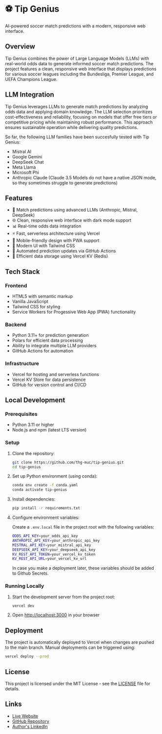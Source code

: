 # ⚽️ Tip Genius

AI-powered soccer match predictions with a modern, responsive web interface.

## Overview

Tip Genius combines the power of Large Language Models (LLMs) with real-world odds data to generate informed soccer match predictions. The project features a clean, responsive web interface that displays predictions for various soccer leagues including the Bundesliga, Premier League, and UEFA Champions League.

## LLM Integration

Tip Genius leverages LLMs to generate match predictions by analyzing odds data and applying domain knowledge. The LLM selection prioritizes cost-effectiveness and reliability, focusing on models that offer free tiers or competitive pricing while maintaining robust performance. This approach ensures sustainable operation while delivering quality predictions.

So far, the following LLM families have been succesfully tested with Tip Genius:

- Mistral AI
- Google Gemini
- DeepSeek Chat
- Meta Llama
- Microsoft Phi
- Anthropic Claude (Claude 3.5 Models do not have a native JSON mode, so they sometimes struggle to generate predictions)

## Features

- 🎯 Match predictions using advanced LLMs (Anthropic, Mistral, DeepSeek)
- 🌐 Clean, responsive web interface with dark mode support
- 📊 Real-time odds data integration
- ⚡️ Fast, serverless architecture using Vercel
- 📱 Mobile-friendly design with PWA support
- 🎨 Modern UI with Tailwind CSS
- 🔄 Automated prediction updates via GitHub Actions
- 💾 Efficient data storage using Vercel KV (Redis)

## Tech Stack

### Frontend

- HTML5 with semantic markup
- Vanilla JavaScript
- Tailwind CSS for styling
- Service Workers for Progessive Web App (PWA) functionality

### Backend

- Python 3.11+ for prediction generation
- Polars for efficient data processing
- Ability to integrate multiple LLM providers
- GitHub Actions for automation

### Infrastructure

- Vercel for hosting and serverless functions
- Vercel KV Store for data persistence
- GitHub for version control and CI/CD

## Local Development

### Prerequisites

- Python 3.11 or higher
- Node.js and npm (latest LTS version)

### Setup

1. Clone the repository:

    ```bash
    git clone https://github.com/thg-muc/tip-genius.git
    cd tip-genius
    ```

2. Set up Python environment (using conda):

    ```bash
    conda env create -f conda.yaml
    conda activate tip-genius
    ```

3. Install dependencies:

    ```bash
    pip install -r requirements.txt
    ```

4. Configure environment variables:

    Create a `.env.local` file in the project root with the following variables:

    ```bash
    ODDS_API_KEY=your_odds_api_key
    ANTHROPIC_API_KEY=your_anthropic_api_key
    MISTRAL_API_KEY=your_mistral_api_key
    DEEPSEEK_API_KEY=your_deepseek_api_key
    KV_REST_API_TOKEN=your_vercel_kv_token
    KV_REST_API_URL=your_vercel_kv_url
    ```

    In case you make a deployment later, these variables should be added to Github Secrets.

### Running Locally

1. Start the development server from the project root:

    ```bash
    vercel dev
    ```

2. Open <http://localhost:3000> in your browser

## Deployment

The project is automatically deployed to Vercel when changes are pushed to the main branch. Manual deployments can be triggered using:

```bash
vercel deploy --prod
```

## License

This project is licensed under the MIT License - see the [LICENSE](LICENSE) file for details.

## Links

- [Live Website](https://tip-genius.vercel.app)
- [GitHub Repository](https://github.com/thg-muc/tip-genius)
- [Author's LinkedIn](http://linkedin.com/in/thomas-glanzer)
